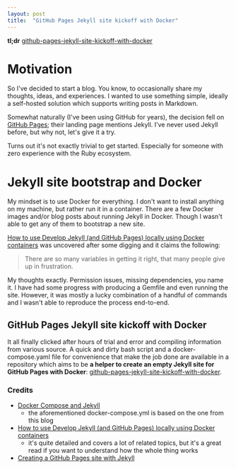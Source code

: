 ```yaml
---
layout: post
title:  "GitHub Pages Jekyll site kickoff with Docker"
---
```


**tl;dr** [github-pages-jekyll-site-kickoff-with-docker](https://github.com/DusanMadar/github-pages-jekyll-site-kickoff-with-docker)


# Motivation

So I've decided to start a blog. You know, to occasionally share my thoughts,
ideas, and experiences. I wanted to use something simple, ideally a self-hosted
solution which supports writing posts in Markdown.

Somewhat naturally (I've been using GitHub for years), the decision fell on
[GitHub Pages](https://pages.github.com/); their landing page mentions Jekyll.
I've never used Jekyll before, but why not, let's give it a try.

Turns out it's not exactly trivial to get started. Especially for someone with
zero experience with the Ruby ecosystem.

# Jekyll site bootstrap and Docker

My mindset is to use Docker for everything. I don't want to install anything
on my machine, but rather run it in a container. There are a few Docker images
and/or blog posts about running Jekyll in Docker. Though I wasn't able to get
any of them to bootstrap a new site.

[How to use Develop Jekyll (and GitHub Pages)
locally using Docker containers](https://github.com/BillRaymond/my-jekyll-docker-website)
was uncovered after some digging and it claims the following:

> There are so many variables in getting it right, that many people give up in
frustration.

My thoughts exactly. Permission issues, missing dependencies, you name it.
I have had some progress with producing a Gemfile and even running the site.
However, it was mostly a lucky combination of a handful of commands and I
wasn't able to reproduce the process end-to-end.

## GitHub Pages Jekyll site kickoff with Docker

It all finally clicked after hours of trial and error and compiling information
from various source. A quick and dirty bash script and a docker-compose.yaml
file for convenience that make the job done are available in a repository which
aims to be **a helper to create an empty Jekyll site for GitHub Pages
with Docker**:
[github-pages-jekyll-site-kickoff-with-docker](https://github.com/DusanMadar/github-pages-jekyll-site-kickoff-with-docker).


### Credits

- [Docker Compose and Jekyll](https://urre.me/writings/docker-compose-and-jekyll/)
  - the aforementioned docker-compose.yml is based on the one from this blog
- [How to use Develop Jekyll (and GitHub Pages) locally using Docker containers](
https://github.com/BillRaymond/my-jekyll-docker-website)
  - it's quite detailed and covers a lot of related topics, but it's a great
  read if you want to understand how the whole thing works
- [Creating a GitHub Pages site with Jekyll](https://docs.github.com/en/pages/setting-up-a-github-pages-site-with-jekyll/creating-a-github-pages-site-with-jekyll)
